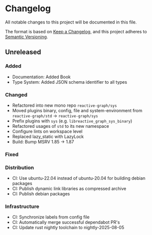 # Changelog

All notable changes to this project will be documented in this file.

The format is based on [Keep a Changelog](https://keepachangelog.com/en/1.0.0/),
and this project adheres to [Semantic Versioning](https://semver.org/spec/v2.0.0.html).

## Unreleased

### Added

- Documentation: Added Book
- Type System: Added JSON schema identifier to all types

### Changed

- Refactored into new mono repo `reactive-graph/sys`
- Moved plugins binary, config, file and system-environment from `reactive-graph/std` -> `reactive-graph/sys`
- Prefix plugins with `sys` (e.g. `libreactive_graph_sys_binary`)
- Refactored usages of `std` to its new namespace
- Configure lints on workspace level
- Replaced lazy_static with LazyLock
- Build: Bump MSRV 1.85 -> 1.87

### Fixed

### Distribution

- CI: Use ubuntu-22.04 instead of ubuntu-20.04 for building debian packages
- CI: Publish dynamic link libraries as compressed archive
- CI: Publish debian packages

### Infrastructure

- CI: Synchronize labels from config file
- CI: Automatically merge successful dependabot PR's
- CI: Update rust nightly toolchain to nightly-2025-08-05
